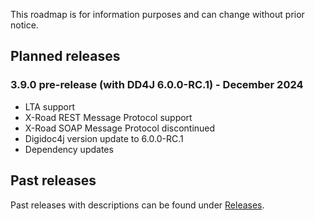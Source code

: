 <!--# Roadmap:-->

This roadmap is for information purposes and can change without prior notice.

## Planned releases

### 3.9.0 pre-release (with DD4J 6.0.0-RC.1) - December 2024
- LTA support
- X-Road REST Message Protocol support
- X-Road SOAP Message Protocol discontinued
- Digidoc4j version update to 6.0.0-RC.1
- Dependency updates

## Past releases

Past releases with descriptions can be found under [Releases](https://github.com/open-eid/SiVa/releases). 
